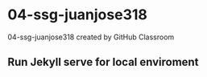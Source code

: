 # 04-ssg-juanjose318
04-ssg-juanjose318 created by GitHub Classroom

## Run Jekyll serve for local enviroment
